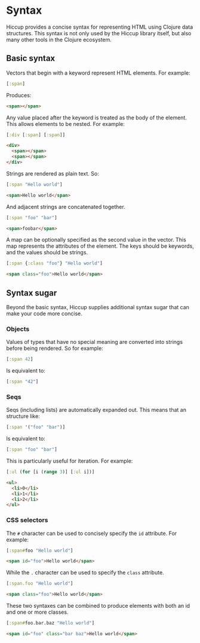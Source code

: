 # Syntax

Hiccup provides a concise syntax for representing HTML using Clojure
data structures. This syntax is not only used by the Hiccup library
itself, but also many other tools in the Clojure ecosystem.


## Basic syntax

Vectors that begin with a keyword represent HTML elements. For
example:

```clojure
[:span]
```

Produces:

```html
<span></span>
```

Any value placed after the keyword is treated as the body of the
element. This allows elements to be nested. For example:

```clojure
[:div [:span] [:span]]
```

```html
<div>
  <span></span>
  <span></span>
</div>
```

Strings are rendered as plain text. So:

```clojure
[:span "Hello world"]
```

```html
<span>Hello world</span>
```

And adjacent strings are concatenated together.

```clojure
[:span "foo" "bar"]
```

```html
<span>foobar</span>
```

A map can be optionally specified as the second value in the
vector. This map represents the attributes of the element. The keys
should be keywords, and the values should be strings.

```clojure
[:span {:class "foo"} "Hello world"]
```

```html
<span class="foo">Hello world</span>
```

## Syntax sugar

Beyond the basic syntax, Hiccup supplies additional syntax sugar that
can make your code more concise.

### Objects

Values of types that have no special meaning are converted into
strings before being rendered. So for example:

```clojure
[:span 42]
```

Is equivalent to:

```clojure
[:span "42"]
```

### Seqs

Seqs (including lists) are automatically expanded out. This means that
an structure like:

```clojure
[:span '("foo" "bar")]
```

Is equivalent to:

```clojure
[:span "foo" "bar"]
```

This is particularly useful for iteration. For example:

```clojure
[:ul (for [i (range 3)] [:ul i])]
```

```html
<ul>
  <li>0</li>
  <li>1</li>
  <li>2</li>
</ul>
```

### CSS selectors

The `#` character can be used to concisely specify the `id`
attribute. For example:

```clojure
[:span#foo "Hello world"]
```

```html
<span id="foo">Hello world</span>
```

While the `.` character can be used to specify the `class` attribute.

```clojure
[:span.foo "Hello world"]
```

```html
<span class="foo">Hello world</span>
```

These two syntaxes can be combined to produce elements with both an id
and one or more classes.

```clojure
[:span#foo.bar.baz "Hello world"]
```

```html
<span id="foo" class="bar baz">Hello world</span>
```
